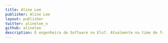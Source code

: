 ```yaml
---
title: Aline Lee
publisher: Aline Lee
layout: publisher
twitter: alinelee_n
github: alinelee
description: É engenheira de Software no Elo7. Atualmente no time de front-end Martell, vindo recentemente do mundo back-end. Se preocupa com a parte de acessibilidade, estudando como tornar o marketplace mais amigável para todos.
---
```

